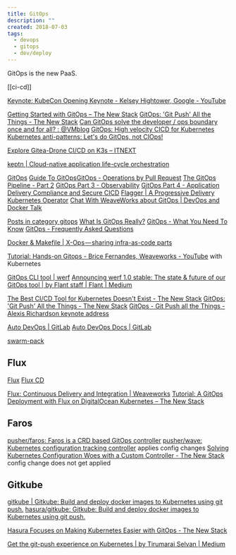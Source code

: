 ```yaml
---
title: GitOps
description: ""
created: 2018-07-03
tags:
  - devops
  - gitops
  - dev/deploy
---
```


GitOps is the new PaaS.

[[ci-cd]]

[Keynote: KubeCon Opening Keynote - Kelsey Hightower, Google - YouTube](https://www.youtube.com/watch?v=07jq-5VbBVQ)

[Getting Started with GitOps – The New Stack](https://thenewstack.io/getting-started-with-gitops/)
[GitOps: 'Git Push' All the Things - The New Stack](https://thenewstack.io/gitops-git-push-all-the-things/)
[Can GitOps solve the developer / ops boundary once and for all? : @VMblog](http://vmblog.com/archive/2018/04/19/can-gitops-solve-the-developer-ops-boundary-once-and-for-all.aspx#.Wv62anWFOy9)
[GitOps: High velocity CICD for Kubernetes](https://www.weave.works/blog/gitops-high-velocity-cicd-for-kubernetes)
[Kubernetes anti-patterns: Let's do GitOps, not CIOps!](https://www.weave.works/blog/kubernetes-anti-patterns-let-s-do-gitops-not-ciops)

[Explore Gitea-Drone CI/CD on K3s – ITNEXT](https://itnext.io/explore-gitea-drone-ci-cd-on-k3s-4a9e99f8b938)

[keptn | Cloud-native application life-cycle orchestration](https://keptn.sh/)

[GitOps](https://www.weave.works/technologies/gitops/)
[Guide To GitOps](https://www.weave.works/technologies/gitops/)
[​GitOps - Operations by Pull Request](https://www.weave.works/blog/gitops-operations-by-pull-request)
[The GitOps Pipeline - Part 2](https://www.weave.works/blog/the-gitops-pipeline)
[GitOps Part 3 - Observability](https://www.weave.works/blog/gitops-part-3-observability)
[GitOps Part 4 - Application Delivery Compliance and Secure CICD](https://www.weave.works/blog/gitops-compliance-and-secure-cicd)
[Flagger | A Progressive Delivery Kubernetes Operator](https://www.weave.works/oss/flagger/)
[Chat With WeaveWorks about GitOps | DevOps and Docker Talk](https://podcast.bretfisher.com/episodes/chat-with-weaveworks-about-gitops)

[Posts in category gitops](https://www.weave.works/blog/category/gitops/)
[What Is GitOps Really?](https://www.weave.works/blog/what-is-gitops-really)
[GitOps - What You Need To Know](https://www.weave.works/blog/gitops-what-you-need-to-know)
[GitOps - Frequently Asked Questions](https://www.weave.works/technologies/gitops-frequently-asked-questions/)

[Docker & Makefile | X-Ops — sharing infra-as-code parts](https://itnext.io/docker-makefile-x-ops-sharing-infra-as-code-parts-ea6fa0d22946)

[Tutorial: Hands-on Gitops - Brice Fernandes, Weaveworks - YouTube](https://www.youtube.com/watch?v=0SFTaAuOzsI) with Kubernetes

[GitOps CLI tool | werf](https://werf.io/)
[Announcing werf 1.0 stable: The state & future of our GitOps tool | by Flant staff | Flant | Medium](https://medium.com/flant-com/announcing-werf-1-0-stable-813b664a06ae)

[The Best CI/CD Tool for Kubernetes Doesn't Exist - The New Stack](https://thenewstack.io/the-best-ci-cd-tool-for-kubernetes-doesnt-exist/)
[GitOps: 'Git Push' All the Things - The New Stack](https://thenewstack.io/gitops-git-push-all-the-things/)
[GitOps - Git Push all the Things - Alexis Richardson keynote address](https://www.weave.works/blog/gitops-git-push-all-the-things)

[Auto DevOps | GitLab](https://about.gitlab.com/auto-devops/)
[Auto DevOps Docs | GitLab](https://docs.gitlab.com/ee/topics/autodevops/)

[swarm-pack](https://github.com/swarm-pack)

## Flux

[Flux](https://fluxcd.io/)
[Flux CD](https://github.com/fluxcd)

[Flux: Continuous Delivery and Integration | Weaveworks](https://www.weave.works/oss/flux/)
[Tutorial: A GitOps Deployment with Flux on DigitalOcean Kubernetes – The New Stack](https://thenewstack.io/tutorial-a-gitops-deployment-with-flux-on-digitalocean-kubernetes/)

## Faros

[pusher/faros: Faros is a CRD based GitOps controller](https://github.com/pusher/faros)
[pusher/wave: Kubernetes configuration tracking controller](https://github.com/pusher/wave) applies config changes
[Solving Kubernetes Configuration Woes with a Custom Controller - The New Stack](https://thenewstack.io/solving-kubernetes-configuration-woes-with-a-custom-controller/) config change does not get applied

## Gitkube

[gitkube | Gitkube: Build and deploy docker images to Kubernetes using git push.](https://gitkube.sh/)
[hasura/gitkube: Gitkube: Build and deploy docker images to Kubernetes using git push.](https://github.com/hasura/gitkube)

[Hasura Focuses on Making Kubernetes Easier with GitOps - The New Stack](https://thenewstack.io/hasura-focuses-on-making-kubernetes-easier-with-gitops/)

[Get the git-push experience on Kubernetes | by Tirumarai Selvan | Medium](https://medium.com/@tirumaraiselvan/get-the-heroku-experience-on-kubernetes-e049dbd60e28)
